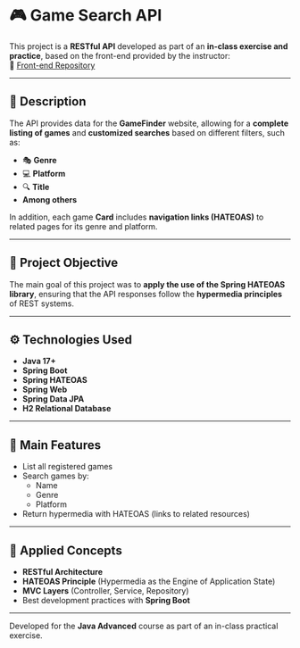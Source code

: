 # 🎮 Game Search API

This project is a **RESTful API** developed as part of an **in-class exercise and practice**, based on the front-end provided by the instructor:  
🔗 [Front-end Repository](https://github.com/joaocarloslima/gamefinder-web)

---

## 🧩 Description

The API provides data for the **GameFinder** website, allowing for a **complete listing of games** and **customized searches** based on different filters, such as:

- 🎭 **Genre**
- 💻 **Platform**
- 🔍 **Title**
- **Among others**

In addition, each game **Card** includes **navigation links (HATEOAS)** to related pages for its genre and platform.

---

## 🎯 Project Objective

The main goal of this project was to **apply the use of the Spring HATEOAS library**, ensuring that the API responses follow the **hypermedia principles** of REST systems.

---

## ⚙️ Technologies Used

- **Java 17+**  
- **Spring Boot**
- **Spring HATEOAS**
- **Spring Web**
- **Spring Data JPA**
- **H2 Relational Database**

---

## 🚀 Main Features

- List all registered games  
- Search games by:
  - Name  
  - Genre  
  - Platform  
- Return hypermedia with HATEOAS (links to related resources)

---

## 🧠 Applied Concepts

- **RESTful Architecture**
- **HATEOAS Principle** (Hypermedia as the Engine of Application State)
- **MVC Layers** (Controller, Service, Repository)
- Best development practices with **Spring Boot**

---

Developed for the **Java Advanced** course as part of an in-class practical exercise.
